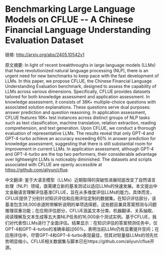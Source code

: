 # Benchmarking Large Language Models on CFLUE -- A Chinese Financial Language Understanding Evaluation Dataset

链接: http://arxiv.org/abs/2405.10542v1

原文摘要:
In light of recent breakthroughs in large language models (LLMs) that have
revolutionized natural language processing (NLP), there is an urgent need for
new benchmarks to keep pace with the fast development of LLMs. In this paper,
we propose CFLUE, the Chinese Financial Language Understanding Evaluation
benchmark, designed to assess the capability of LLMs across various dimensions.
Specifically, CFLUE provides datasets tailored for both knowledge assessment
and application assessment. In knowledge assessment, it consists of 38K+
multiple-choice questions with associated solution explanations. These
questions serve dual purposes: answer prediction and question reasoning. In
application assessment, CFLUE features 16K+ test instances across distinct
groups of NLP tasks such as text classification, machine translation, relation
extraction, reading comprehension, and text generation. Upon CFLUE, we conduct
a thorough evaluation of representative LLMs. The results reveal that only
GPT-4 and GPT-4-turbo achieve an accuracy exceeding 60\% in answer prediction
for knowledge assessment, suggesting that there is still substantial room for
improvement in current LLMs. In application assessment, although GPT-4 and
GPT-4-turbo are the top two performers, their considerable advantage over
lightweight LLMs is noticeably diminished. The datasets and scripts associated
with CFLUE are openly accessible at https://github.com/aliyun/cflue.

中文翻译:
鉴于大语言模型（LLMs）近期取得的突破性进展彻底改变了自然语言处理（NLP）领域，亟需建立新的基准测试以适应LLMs的快速发展。本文提出中文金融语言理解评估基准CFLUE，旨在从多维度评估LLMs的能力。具体而言，CFLUE提供了分别针对知识评估和应用评估定制的数据集。在知识评估部分，该基准包含38,000余道附带解析说明的单项选择题，这些题目兼具答案预测与问题推理双重功能；在应用评估部分，CFLUE涵盖文本分类、机器翻译、关系抽取、阅读理解及文本生成等五大类NLP任务的16,000余个测试实例。基于CFLUE，我们对代表性LLMs进行了全面评估。结果显示：在知识评估的答案预测任务中，仅GPT-4和GPT-4-turbo的准确率超过60%，表明当前LLMs仍有显著提升空间；在应用评估中，尽管GPT-4和GPT-4-turbo表现最佳，但其对轻量级LLMs的领先优势明显缩小。CFLUE相关数据集与脚本已在https://github.com/aliyun/cflue开源。
